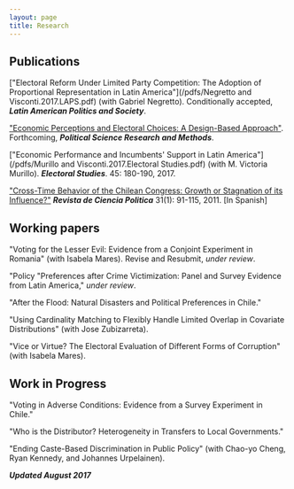 ```yaml
---
layout: page
title: Research
---
```


## Publications

["Electoral Reform Under Limited Party Competition: The Adoption of Proportional Representation in Latin America"](/pdfs/Negretto and Visconti.2017.LAPS.pdf) (with Gabriel Negretto). Conditionally accepted, ***Latin American Politics and Society***.

["Economic Perceptions and Electoral Choices: A Design-Based Approach"](/pdfs/Visconti.2017.PSRM.pdf). Forthcoming, ***Political Science Research and Methods***.

["Economic Performance and Incumbents' Support in Latin America"](/pdfs/Murillo and Visconti.2017.Electoral Studies.pdf) (with M.
Victoria Murillo). ***Electoral Studies***. 45: 180-190, 2017. 

["Cross-Time Behavior of the Chilean Congress: Growth or Stagnation of its Influence?"](/pdfs/Visconti.2011.RCP.pdf) ***Revista de Ciencia Politica*** 31(1): 91-115, 2011. [In Spanish]

## Working papers

"Voting for the Lesser Evil: Evidence from a Conjoint Experiment in Romania" (with Isabela Mares). Revise and Resubmit, *under review*. 

"Policy "Preferences after Crime Victimization: Panel and Survey Evidence from Latin America," *under review*.

"After the Flood: Natural Disasters and Political Preferences in Chile."

"Using Cardinality Matching to Flexibly Handle Limited Overlap in Covariate Distributions" (with Jose Zubizarreta).

"Vice or Virtue? The Electoral Evaluation of Different Forms of Corruption" (with Isabela Mares).

## Work in Progress

"Voting in Adverse Conditions: Evidence from a Survey Experiment in Chile."

"Who is the Distributor? Heterogeneity in Transfers to Local Governments."

"Ending Caste-Based Discrimination in Public Policy" (with Chao-yo Cheng, Ryan Kennedy, and Johannes
Urpelainen).

***Updated August 2017***
